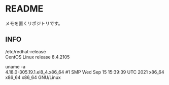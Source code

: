 # README

メモを置くリポジトリです。

## INFO
/etc/redhat-release <br>
CentOS Linux release 8.4.2105

uname -a <br>
4.18.0-305.19.1.el8_4.x86_64 #1 SMP Wed Sep 15 15:39:39 UTC 2021 x86_64 x86_64 x86_64 GNU/Linux
